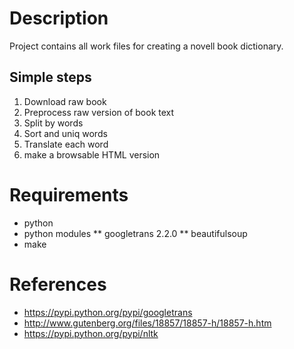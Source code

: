 # Description

Project contains all work files for creating a novell book dictionary.

## Simple steps

1. Download raw book
2. Preprocess raw version of book text
3. Split by words
4. Sort and uniq words
5. Translate each word
6. make a browsable HTML version

# Requirements

* python
* python modules
** googletrans 2.2.0
** beautifulsoup
* make

# References

* https://pypi.python.org/pypi/googletrans
* http://www.gutenberg.org/files/18857/18857-h/18857-h.htm
* https://pypi.python.org/pypi/nltk